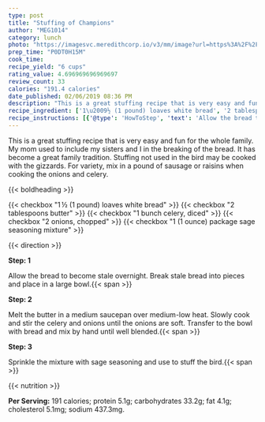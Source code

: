 ```yaml
---
type: post
title: "Stuffing of Champions"
author: "MEG1014"
category: lunch
photo: "https://imagesvc.meredithcorp.io/v3/mm/image?url=https%3A%2F%2Fimages.media-allrecipes.com%2Fuserphotos%2F882987.jpg"
prep_time: "P0DT0H15M"
cook_time: 
recipe_yield: "6 cups"
rating_value: 4.696969696969697
review_count: 33
calories: "191.4 calories"
date_published: 02/06/2019 08:36 PM
description: "This is a great stuffing recipe that is very easy and fun for the whole family. My mom used to include my sisters and I in the breaking of the bread. It has become a great family tradition. Stuffing not used in the bird may be cooked with the gizzards. For variety, mix in a pound of sausage or raisins when cooking the onions and celery."
recipe_ingredient: ['1\u2009½ (1 pound) loaves white bread', '2 tablespoons butter', '1 bunch celery, diced', '2 onions, chopped', '1 (1 ounce) package sage seasoning mixture']
recipe_instructions: [{'@type': 'HowToStep', 'text': 'Allow the bread to become stale overnight. Break stale bread into pieces and place in a large bowl.\n'}, {'@type': 'HowToStep', 'text': 'Melt the butter in a medium saucepan over medium-low heat. Slowly cook and stir the celery and onions until the onions are soft. Transfer to the bowl with bread and mix by hand until well blended.\n'}, {'@type': 'HowToStep', 'text': 'Sprinkle the mixture with sage seasoning and use to stuff the bird.\n'}]
---
```


This is a great stuffing recipe that is very easy and fun for the whole family. My mom used to include my sisters and I in the breaking of the bread. It has become a great family tradition. Stuffing not used in the bird may be cooked with the gizzards. For variety, mix in a pound of sausage or raisins when cooking the onions and celery. 

{{< boldheading >}}

{{< checkbox "1 ½ (1 pound) loaves white bread" >}}
{{< checkbox "2 tablespoons butter" >}}
{{< checkbox "1 bunch celery, diced" >}}
{{< checkbox "2  onions, chopped" >}}
{{< checkbox "1 (1 ounce) package sage seasoning mixture" >}}


{{< direction >}}

**Step: 1**

Allow the bread to become stale overnight. Break stale bread into pieces and place in a large bowl.{{< span >}}

**Step: 2**

Melt the butter in a medium saucepan over medium-low heat. Slowly cook and stir the celery and onions until the onions are soft. Transfer to the bowl with bread and mix by hand until well blended.{{< span >}}

**Step: 3**

Sprinkle the mixture with sage seasoning and use to stuff the bird.{{< span >}}

{{< nutrition >}}

**Per Serving:** 191 calories; protein 5.1g; carbohydrates 33.2g; fat 4.1g; cholesterol 5.1mg; sodium 437.3mg.
